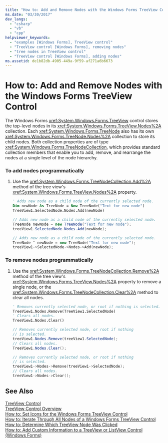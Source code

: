 ```yaml
---
title: "How to: Add and Remove Nodes with the Windows Forms TreeView Control"
ms.date: "03/30/2017"
dev_langs: 
  - "csharp"
  - "vb"
  - "cpp"
helpviewer_keywords: 
  - "examples [Windows Forms], TreeView control"
  - "TreeView control [Windows Forms], removing nodes"
  - "tree nodes in TreeView control"
  - "TreeView control [Windows Forms], adding nodes"
ms.assetid: de1b82db-4905-449a-9f59-af271a6b6673
---
```

# How to: Add and Remove Nodes with the Windows Forms TreeView Control
The Windows Forms <xref:System.Windows.Forms.TreeView> control stores the top-level nodes in its <xref:System.Windows.Forms.TreeView.Nodes%2A> collection. Each <xref:System.Windows.Forms.TreeNode> also has its own <xref:System.Windows.Forms.TreeNode.Nodes%2A> collection to store its child nodes. Both collection properties are of type <xref:System.Windows.Forms.TreeNodeCollection>, which provides standard collection members that enable you to add, remove, and rearrange the nodes at a single level of the node hierarchy.  
  
### To add nodes programmatically  
  
1. Use the <xref:System.Windows.Forms.TreeNodeCollection.Add%2A> method of the tree view's <xref:System.Windows.Forms.TreeView.Nodes%2A> property.  
  
   ```vb  
   ' Adds new node as a child node of the currently selected node.  
   Dim newNode As TreeNode = New TreeNode("Text for new node")  
   TreeView1.SelectedNode.Nodes.Add(newNode)  
   ```  
  
   ```csharp  
   // Adds new node as a child node of the currently selected node.  
   TreeNode newNode = new TreeNode("Text for new node");  
   treeView1.SelectedNode.Nodes.Add(newNode);  
   ```  
  
   ```cpp  
   // Adds new node as a child node of the currently selected node.  
   TreeNode ^ newNode = new TreeNode("Text for new node");  
   treeView1->SelectedNode->Nodes->Add(newNode);  
   ```  
  
### To remove nodes programmatically  
  
1. Use the <xref:System.Windows.Forms.TreeNodeCollection.Remove%2A> method of the tree view's <xref:System.Windows.Forms.TreeView.Nodes%2A> property to remove a single node, or the <xref:System.Windows.Forms.TreeNodeCollection.Clear%2A> method to clear all nodes.  
  
   ```vb  
   ' Removes currently selected node, or root if nothing is selected.  
   TreeView1.Nodes.Remove(TreeView1.SelectedNode)  
   ' Clears all nodes.  
   TreeView1.Nodes.Clear()  
   ```  
  
   ```csharp  
   // Removes currently selected node, or root if nothing   
   // is selected.  
   treeView1.Nodes.Remove(treeView1.SelectedNode);  
   // Clears all nodes.  
   TreeView1.Nodes.Clear();  
   ```  
  
   ```cpp  
   // Removes currently selected node, or root if nothing  
   // is selected.  
   treeView1->Nodes->Remove(treeView1->SelectedNode);  
   // Clears all nodes.  
   treeView1->Nodes->Clear();  
   ```  
  
## See Also  
 [TreeView Control](../../../../docs/framework/winforms/controls/treeview-control-windows-forms.md)  
 [TreeView Control Overview](../../../../docs/framework/winforms/controls/treeview-control-overview-windows-forms.md)  
 [How to: Set Icons for the Windows Forms TreeView Control](../../../../docs/framework/winforms/controls/how-to-set-icons-for-the-windows-forms-treeview-control.md)  
 [How to: Iterate Through All Nodes of a Windows Forms TreeView Control](../../../../docs/framework/winforms/controls/how-to-iterate-through-all-nodes-of-a-windows-forms-treeview-control.md)  
 [How to: Determine Which TreeView Node Was Clicked](../../../../docs/framework/winforms/controls/how-to-determine-which-treeview-node-was-clicked-windows-forms.md)  
 [How to: Add Custom Information to a TreeView or ListView Control (Windows Forms)](../../../../docs/framework/winforms/controls/add-custom-information-to-a-treeview-or-listview-control-wf.md)

